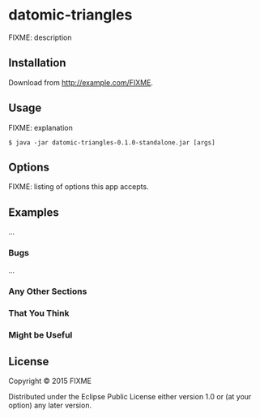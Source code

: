 # datomic-triangles

FIXME: description

## Installation

Download from http://example.com/FIXME.

## Usage

FIXME: explanation

    $ java -jar datomic-triangles-0.1.0-standalone.jar [args]

## Options

FIXME: listing of options this app accepts.

## Examples

...

### Bugs

...

### Any Other Sections
### That You Think
### Might be Useful

## License

Copyright © 2015 FIXME

Distributed under the Eclipse Public License either version 1.0 or (at
your option) any later version.
